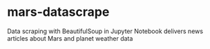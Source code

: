 # mars-datascrape
Data scraping with BeautifulSoup in Jupyter Notebook delivers news articles about Mars and planet weather data
